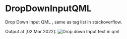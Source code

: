 # DropDownInputQML
Drop Down Input QML , same as tag list in stackoverflow.

Output at [02 Mar 2022]:
![Drop down Input text in qml](https://s6.uupload.ir/files/drop_down_input_text_in_qml_b55r.gif)


